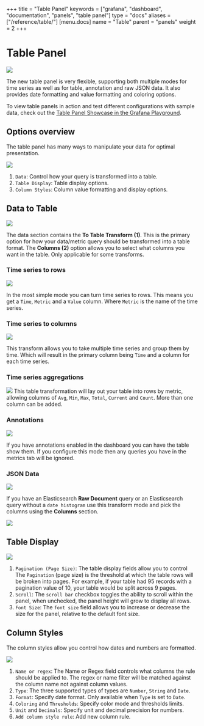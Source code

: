 +++
title = "Table Panel"
keywords = ["grafana", "dashboard", "documentation", "panels", "table panel"]
type = "docs"
aliases = ["/reference/table/"]
[menu.docs]
name = "Table"
parent = "panels"
weight = 2
+++


# Table Panel

<img src="/assets/img/features/table-panel.png">

The new table panel is very flexible, supporting both multiple modes for time series as well as for
table, annotation and raw JSON data. It also provides date formatting and value formatting and coloring options.

To view table panels in action and test different configurations with sample data, check out the [Table Panel Showcase in the Grafana Playground](http://play.grafana.org/dashboard/db/table-panel-showcase).

## Options overview

The table panel has many ways to manipulate your data for optimal presentation.

<img class="no-shadow" src="/img/docs/v2/table-config2.png">

1. `Data`: Control how your query is transformed into a table.
2. `Table Display`: Table display options.
3. `Column Styles`: Column value formatting and display options.

## Data to Table

<img class="no-shadow" src="/img/docs/v2/table-data-options.png">

The data section contains the **To Table Transform (1)**. This is the primary option for how your data/metric
query should be transformed into a table format.  The **Columns (2)** option allows you to select what columns
you want in the table. Only applicable for some transforms.

### Time series to rows

<img src="/img/docs/v2/table_ts_to_rows2.png">

In the most simple mode you can turn time series to rows. This means you get a `Time`, `Metric` and a `Value` column. Where `Metric` is the name of the time series.

### Time series to columns

![](/img/docs/v2/table_ts_to_columns2.png)

This transform allows you to take multiple time series and group them by time. Which will result in the primary column being `Time` and a column for each time series.

### Time series aggregations

![](/img/docs/v2/table_ts_to_aggregations2.png)
This table transformation will lay out your table into rows by metric, allowing columns of `Avg`, `Min`, `Max`, `Total`, `Current` and `Count`. More than one column can be added.

### Annotations
![](/img/docs/v2/table_annotations.png)

If you have annotations enabled in the dashboard you can have the table show them. If you configure this
mode then any queries you have in the metrics tab will be ignored.

### JSON Data
![](/img/docs/v2/table_json_data.png)

If you have an Elasticsearch **Raw Document** query or an Elasticsearch query without a `date histogram` use this
transform mode and pick the columns using the **Columns** section.

![](/img/docs/v2/elastic_raw_doc.png)

## Table Display

<img class="no-shadow" src="/img/docs/v2/table-display.png">

1. `Pagination (Page Size)`: The table display fields allow you to control The `Pagination` (page size) is the threshold at which the table rows will be broken into pages. For example, if your table had 95 records with a pagination value of 10, your table would be split across 9 pages.
2. `Scroll`: The `scroll bar` checkbox toggles the ability to scroll within the panel, when unchecked, the panel height will grow to display all rows.
3. `Font Size`: The `font size` field allows you to increase or decrease the size for the panel, relative to the default font size.


## Column Styles

The column styles allow you control how dates and numbers are formatted.

<img class="no-shadow" src="/img/docs/v2/Column-Options.png">

1. `Name or regex`: The Name or Regex field controls what columns the rule should be applied to. The regex or name filter will be matched against the column name not against column values.
2. `Type`: The three supported types of types are `Number`, `String` and `Date`.
3. `Format`: Specify date format. Only available when `Type` is set to `Date`.
4. `Coloring` and `Thresholds`: Specify color mode and thresholds limits.
5. `Unit` and `Decimals`: Specify unit and decimal precision for numbers.
6.  `Add column style rule`: Add new column rule.

